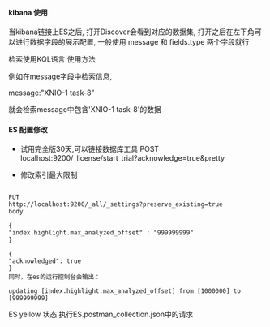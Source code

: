 #### kibana 使用

当kibana链接上ES之后, 打开Discover会看到对应的数据集,
打开之后在左下角可以进行数据字段的展示配置, 一般使用 message 和 fields.type 两个字段就行

检索使用KQL语言 使用方法

例如在message字段中检索信息,

message:"XNIO-1 task-8"

就会检索message中包含'XNIO-1 task-8'的数据

#### ES 配置修改

* 试用完全版30天,可以链接数据库工具
  POST
  localhost:9200/_license/start_trial?acknowledge=true&pretty

* 修改索引最大限制

```text

PUT
http://localhost:9200/_all/_settings?preserve_existing=true
body

{
"index.highlight.max_analyzed_offset" : "999999999"
}

{
"acknowledged": true
}
同时，在es的运行控制台会输出：

updating [index.highlight.max_analyzed_offset] from [1000000] to [999999999]

```

ES yellow 状态 执行ES.postman_collection.json中的请求